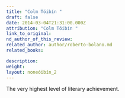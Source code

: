 ```yaml
---
title: "Colm Tóibín "
draft: false
date: 2014-03-04T21:31:00.000Z
attribution: "Colm Tóibín "
link_to_original:
nd_author_of_this_review:
related_author: author/roberto-bolano.md
related_books:

description:
weight:
layout: noneóibín_2
---
```

The very highest level of literary achievement.

